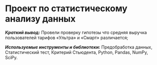 # Проект по статистическому анализу данных

***Краткий вывод:*** Провели проверку гипотезы что средняя выручка пользователей тарифов «Ультра» и «Смарт» различается;

***Используемые инструменты и библиотеки:*** Предобработка данных, Статистический тест, Критерий Стьюдента, Python, Pandas, NumPy, SciPy. 

 

